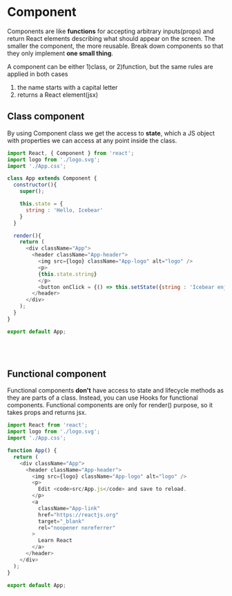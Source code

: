 # Component
Components are like **functions** for accepting arbitrary inputs(props) and return React elements describing what should appear on the screen. The smaller the component, the more reusable. Break down components so that they only implement **one small thing**. 

A component can be either 1)class, or 2)function, but the same rules are applied in both cases   
1. the name starts with a capital letter  
2. returns a React element(jsx)  

## Class component
By using Component class we get the access to **state**, which a JS object with properties we can access at any point inside the class.
```javascript
import React, { Component } from 'react';
import logo from './logo.svg';
import './App.css';

class App extends Component {
  constructor(){
    super();

    this.state = {
      string : 'Hello, Icebear'
    }
  }

  render(){
    return (
      <div className="App">
        <header className="App-header">
          <img src={logo} className="App-logo" alt="logo" />
          <p>
          {this.state.string}
          </p>
          <button onClick = {() => this.setState({string : 'Icebear enjoys basking'})} >Change text</button>
        </header>
      </div>
    );
  }
}

export default App;
```


<br/><br/>

## Functional component
Functional components **don't** have access to state and lifecycle methods as they are parts of a class. Instead, you can use Hooks for functional components. Functional components are only for render() purpose, so it takes props and returns jsx. 
```javascript
import React from 'react';
import logo from './logo.svg';
import './App.css';

function App() {
  return (
    <div className="App">
      <header className="App-header">
        <img src={logo} className="App-logo" alt="logo" />
        <p>
          Edit <code>src/App.js</code> and save to reload.
        </p>
        <a
          className="App-link"
          href="https://reactjs.org"
          target="_blank"
          rel="noopener noreferrer"
        >
          Learn React
        </a>
      </header>
    </div>
  );
}

export default App;
```
<br/><br/>

